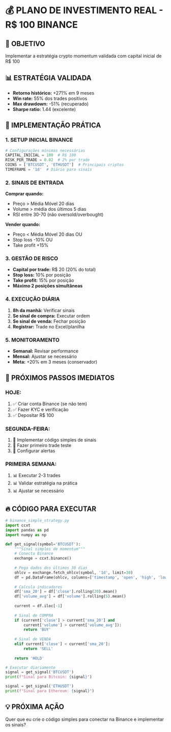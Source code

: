 # 💰 PLANO DE INVESTIMENTO REAL - R$ 100 BINANCE

## 🎯 OBJETIVO
Implementar a estratégia crypto momentum validada com capital inicial de R$ 100

## 📊 ESTRATÉGIA VALIDADA
- **Retorno histórico:** +271% em 9 meses
- **Win rate:** 55% dos trades positivos
- **Max drawdown:** -51% (recuperado)
- **Sharpe ratio:** 1.44 (excelente)

## 🚀 IMPLEMENTAÇÃO PRÁTICA

### 1. SETUP INICIAL BINANCE
```python
# Configurações mínimas necessárias
CAPITAL_INICIAL = 100  # R$ 100
RISK_PER_TRADE = 0.02  # 2% por trade
COINS = ['BTCUSDT', 'ETHUSDT']  # Principais criptos
TIMEFRAME = '1d'  # Diário para sinais
```

### 2. SINAIS DE ENTRADA
**Comprar quando:**
- Preço > Média Móvel 20 dias
- Volume > média dos últimos 5 dias
- RSI entre 30-70 (não oversold/overbought)

**Vender quando:**
- Preço < Média Móvel 20 dias OU
- Stop loss -10% OU
- Take profit +15%

### 3. GESTÃO DE RISCO
- **Capital por trade:** R$ 20 (20% do total)
- **Stop loss:** 10% por posição
- **Take profit:** 15% por posição
- **Máximo 2 posições simultâneas**

### 4. EXECUÇÃO DIÁRIA
1. **8h da manhã:** Verificar sinais
2. **Se sinal de compra:** Executar ordem
3. **Se sinal de venda:** Fechar posição
4. **Registrar:** Trade no Excel/planilha

### 5. MONITORAMENTO
- **Semanal:** Revisar performance
- **Mensal:** Ajustar se necessário
- **Meta:** +20% em 3 meses (conservador)

## 📱 PRÓXIMOS PASSOS IMEDIATOS

### HOJE:
1. ✅ Criar conta Binance (se não tem)
2. ✅ Fazer KYC e verificação
3. ✅ Depositar R$ 100

### SEGUNDA-FEIRA:
1. 🎯 Implementar código simples de sinais
2. 🎯 Fazer primeiro trade teste
3. 🎯 Configurar alertas

### PRIMEIRA SEMANA:
1. 📊 Executar 2-3 trades
2. 📊 Validar estratégia na prática
3. 📊 Ajustar se necessário

## 🔥 CÓDIGO PARA EXECUTAR

```python
# binance_simple_strategy.py
import ccxt
import pandas as pd
import numpy as np

def get_signal(symbol='BTCUSDT'):
    """Sinal simples de momentum"""
    # Conecta Binance
    exchange = ccxt.binance()
    
    # Pega dados dos últimos 30 dias
    ohlcv = exchange.fetch_ohlcv(symbol, '1d', limit=30)
    df = pd.DataFrame(ohlcv, columns=['timestamp', 'open', 'high', 'low', 'close', 'volume'])
    
    # Calcula indicadores
    df['sma_20'] = df['close'].rolling(20).mean()
    df['volume_avg'] = df['volume'].rolling(5).mean()
    
    current = df.iloc[-1]
    
    # Sinal de COMPRA
    if (current['close'] > current['sma_20'] and 
        current['volume'] > current['volume_avg']):
        return 'BUY'
    
    # Sinal de VENDA
    elif current['close'] < current['sma_20']:
        return 'SELL'
    
    return 'HOLD'

# Executar diariamente
signal = get_signal('BTCUSDT')
print(f"Sinal para Bitcoin: {signal}")

signal = get_signal('ETHUSDT')
print(f"Sinal para Ethereum: {signal}")
```

## 💡 PRÓXIMA AÇÃO
Quer que eu crie o código simples para conectar na Binance e implementar os sinais?
